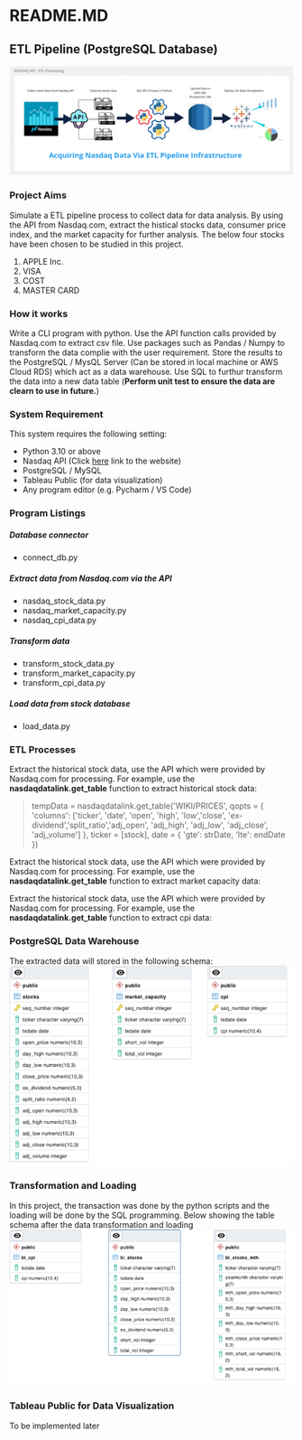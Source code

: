 # README.MD
## ETL Pipeline (PostgreSQL Database)
![ETL Process via API](https://github.com/data-engineer-sk/dataWarehouse-PostgreSQL-1/blob/main/Nasdaq%20API%20-%20ETL%20Processing.png)

### Project Aims
Simulate a ETL pipeline process to collect data for data analysis.  By using the API from Nasdaq.com, extract the histical stocks data, consumer price index, and the  market capacity for further analysis.  The below four stocks have been chosen to be studied in this project.
1. APPLE Inc.
2. VISA
3. COST
4. MASTER CARD

### How it works
Write a CLI program with python.  Use the API function calls provided by Nasdaq.com to extract csv file.  Use packages such as  Pandas / Numpy to transform the data complie with the user requirement.  Store the results to the PostgreSQL / MysQL Server (Can be stored in local machine or AWS Cloud RDS) which act as a data warehouse.  Use SQL to furthur transform the data into a new data table (**Perform unit test to ensure the data are clearn to use in future.**)

### System Requirement
This system requires the following setting:
- Python 3.10 or above
- Nasdaq API (Click <a href="https://data.nasdaq.com/tools/api">here</a> link to the website)
- PostgreSQL / MySQL
- Tableau Public (for data visualization)
- Any program editor (e.g. Pycharm / VS Code)

### Program Listings
##### Database connector
- connect_db.py
##### Extract data from Nasdaq.com via the API
- nasdaq_stock_data.py 
- nasdaq_market_capacity.py
- nasdaq_cpi_data.py
##### Transform data
- transform_stock_data.py
- transform_market_capacity.py
- transform_cpi_data.py
##### Load data from stock database
- load_data.py

### ETL Processes
Extract the historical stock data, use the API which were provided by Nasdaq.com for processing.  For example, use the **nasdaqdatalink.get_table** function to extract historical stock data:

> tempData = nasdaqdatalink.get_table('WIKI/PRICES', qopts = { 'columns': ['ticker', 'date', 'open', 'high', 'low','close',
> 'ex-dividend','split_ratio','adj_open', 'adj_high', 'adj_low', 'adj_close', 'adj_volume'] }, ticker = [stock], date = 
> { 'gte': strDate, 'lte': endDate })

Extract the historical stock data, use the API which were provided by Nasdaq.com for processing.  For example, use the **nasdaqdatalink.get_table** function to extract market capacity data:

Extract the historical stock data, use the API which were provided by Nasdaq.com for processing.  For example, use the **nasdaqdatalink.get_table** function to extract cpi data:

### PostgreSQL Data Warehouse
The extracted data will stored in the following schema:
![Database Tables Schema](https://github.com/data-engineer-sk/dataWarehouse-PostgreSQL-1/blob/main/stock_data_db.png)

### Transformation and Loading
In this project, the transaction was done by the python scripts and the loading will be done by the SQL programming.  Below showing the table schema after the data transformation and loading
![Data warehouse Tables Schema](https://github.com/data-engineer-sk/dataWarehouse-PostgreSQL-1/blob/main/three_data_warehouse_tables.png)

### Tableau Public for Data Visualization
To be implemented later
